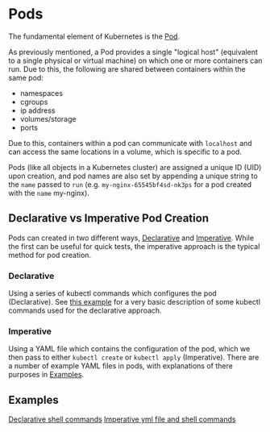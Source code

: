 # Pods

The fundamental element of Kubernetes is the
[Pod](https://kubernetes.io/docs/concepts/workloads/pods/pod/).

As previously mentioned, a Pod provides a single "logical host" (equivalent to a
single physical or virtual machine) on which one or more containers can run.
Due to this, the following are shared between containers within the same
pod:

- namespaces
- cgroups
- ip address
- volumes/storage
- ports

Due to this, containers within a pod can communicate with `localhost` and can
access the same locations in a volume, which is specific to a pod.

Pods (like all objects in a Kubernetes cluster) are assigned a unique ID (UID)
upon creation, and pod names are also set by appending a unique string to the
`name` passed to `run` (e.g. `my-nginx-65545bf4sd-nk3ps` for a pod created with
the `name` my-nginx).

## Declarative vs Imperative Pod Creation

Pods can created in two different ways, [Declarative](#declarative) and
[Imperative](#imperative). While the first can be useful for quick tests, the
imperative approach is the typical method for pod creation.

### Declarative

Using a series of kubectl commands which configures the pod (Declarative). See
[this example](./pods/declarative_pod.sh) for a very basic description of some
kubectl commands used for the declarative approach.

### Imperative

Using a YAML file which contains the configuration of the pod, which we then
pass to either `kubectl create` or `kubectl apply` (Imperative). There are a
number of example YAML files in pods, with explanations of there purposes in
[Examples](#examples).

## Examples

[Declarative shell commands](./pods/declarative_pod.sh)
[Imperative yml file and shell commands](./pods/imperative_pod.sh)
